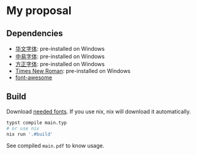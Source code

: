 # My proposal

## Dependencies

- [华文字体](https://github.com/chengda/popular-fonts): pre-installed on Windows
- [中易字体](https://github.com/StellarCN/scp_zh/tree/master/fonts):
  pre-installed on Windows
- [方正字体](https://github.com/Kangzhengwei/androidFront): pre-installed on
  Windows
- [Times New Roman](https://github.com/siaimes/pytorch/tree/main/fonts):
  pre-installed on Windows
- [font-awesome](https://github.com/FortAwesome/Font-Awesome)

## Build

Download [needed fonts](template). If you use nix, nix will
download it automatically.

```sh
typst compile main.typ
# or use nix
nix run '.#build'
```

See compiled `main.pdf` to know usage.
